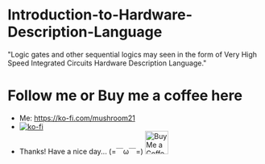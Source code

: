 # Introduction-to-Hardware-Description-Language
"Logic gates and other sequential logics may seen in the form of Very High Speed Integrated Circuits Hardware Description Language."

# Follow me or Buy me a coffee here
- Me: https://ko-fi.com/mushroom21
- [![ko-fi](https://ko-fi.com/img/githubbutton_sm.svg)](https://ko-fi.com/J3J123MH0)
- Thanks! Have a nice day... (=￣ω￣=)
<a href='https://ko-fi.com/supportkofi' target='_blank'><img height='35' style='border:0px;height:46px;' src='https://az743702.vo.msecnd.net/cdn/kofi3.png?v=0' border='0' alt='Buy Me a Coffee at ko-fi.com' />
